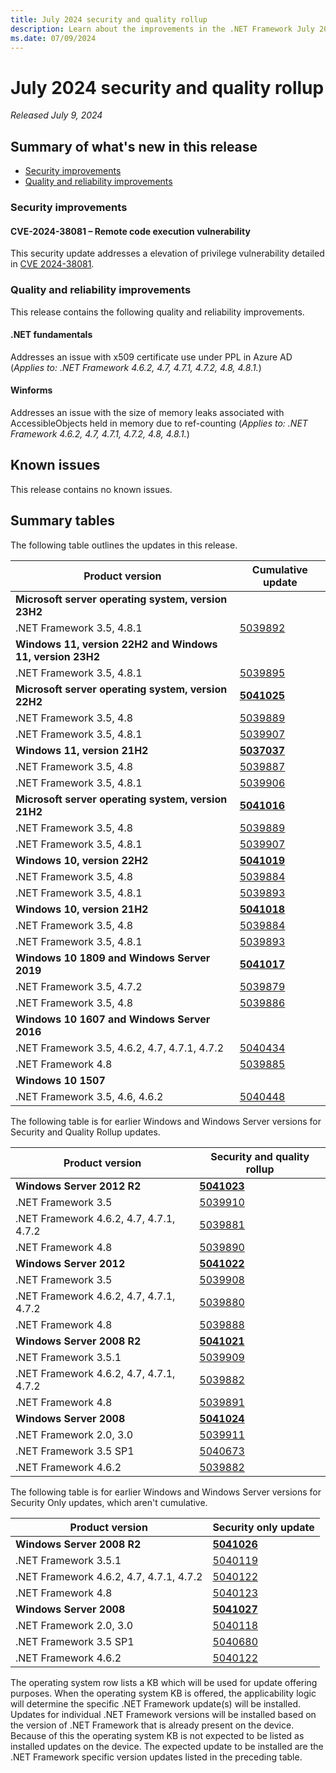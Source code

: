 ```yaml
---
title: July 2024 security and quality rollup
description: Learn about the improvements in the .NET Framework July 2024 security and quality rollup.
ms.date: 07/09/2024
---
```

# July 2024 security and quality rollup

_Released July 9, 2024_

## Summary of what's new in this release

- [Security improvements](#security-improvements)
- [Quality and reliability improvements](#quality-and-reliability-improvements)

### Security improvements

#### CVE-2024-38081 – Remote code execution vulnerability

This security update addresses a elevation of privilege vulnerability detailed in [CVE 2024-38081](https://msrc.microsoft.com/update-guide/vulnerability/CVE-2024-38081).

### Quality and reliability improvements

This release contains the following quality and reliability improvements.

#### .NET fundamentals

Addresses an issue with x509 certificate use under PPL in Azure AD (*Applies to: .NET Framework 4.6.2, 4.7, 4.7.1, 4.7.2, 4.8, 4.8.1.*)

#### Winforms

Addresses an issue with the size of memory leaks associated with AccessibleObjects held in memory due to ref-counting (*Applies to: .NET Framework 4.6.2, 4.7, 4.7.1, 4.7.2, 4.8, 4.8.1.*)

## Known issues

This release contains no known issues.  

## Summary tables

The following table outlines the updates in this release.

| Product version | Cumulative update |
| --- | --- |
| **Microsoft server operating system, version 23H2** | |
| .NET Framework 3.5, 4.8.1 | [5039892](https://support.microsoft.com/kb/5039892) |
| **Windows 11, version 22H2 and Windows 11, version 23H2** | |
| .NET Framework 3.5, 4.8.1 | [5039895](https://support.microsoft.com/kb/5039895) |
| **Microsoft server operating system, version 22H2** | **[5041025](https://support.microsoft.com/kb/5041025)** |
| .NET Framework 3.5, 4.8 | [5039889](https://support.microsoft.com/kb/5039889) |
| .NET Framework 3.5, 4.8.1 | [5039907](https://support.microsoft.com/kb/5039907) |
| **Windows 11, version 21H2** | **[5037037](https://support.microsoft.com/kb/5037037)** |
| .NET Framework 3.5, 4.8 | [5039887](https://support.microsoft.com/kb/5039887) |
| .NET Framework 3.5, 4.8.1 | [5039906](https://support.microsoft.com/kb/5039906) |
| **Microsoft server operating system, version 21H2** | **[5041016](https://support.microsoft.com/kb/5041016)** |
| .NET Framework 3.5, 4.8 | [5039889](https://support.microsoft.com/kb/5039889) |
| .NET Framework 3.5, 4.8.1 | [5039907](https://support.microsoft.com/kb/5039907) |
| **Windows 10, version 22H2** | **[5041019](https://support.microsoft.com/kb/5041019)** |
| .NET Framework 3.5, 4.8 | [5039884](https://support.microsoft.com/kb/5039884) |
| .NET Framework 3.5, 4.8.1 | [5039893](https://support.microsoft.com/kb/5039893) |
| **Windows 10, version 21H2** | **[5041018](https://support.microsoft.com/kb/5041018)** |
| .NET Framework 3.5, 4.8 | [5039884](https://support.microsoft.com/kb/5039884) |
| .NET Framework 3.5, 4.8.1 | [5039893](https://support.microsoft.com/kb/5039893) |
| **Windows 10 1809 and Windows Server 2019** | **[5041017](https://support.microsoft.com/kb/5041017)** |
| .NET Framework 3.5, 4.7.2 | [5039879](https://support.microsoft.com/kb/5039879) |
| .NET Framework 3.5, 4.8 | [5039886](https://support.microsoft.com/kb/5039886) |
| **Windows 10 1607 and Windows Server 2016** | |
| .NET Framework 3.5, 4.6.2, 4.7, 4.7.1, 4.7.2 | [5040434](https://support.microsoft.com/kb/5040434) |
| .NET Framework 4.8 | [5039885](https://support.microsoft.com/kb/5039885) |
| **Windows 10 1507** | |
| .NET Framework 3.5, 4.6, 4.6.2 | [5040448](https://support.microsoft.com/kb/5040448) |

The following table is for earlier Windows and Windows Server versions for Security and Quality Rollup updates.  

| Product version | Security and quality rollup |
| --- | --- |
| **Windows Server 2012 R2** | **[5041023](https://support.microsoft.com/kb/5041023)** |
| .NET Framework 3.5 | [5039910](https://support.microsoft.com/kb/5039910) |
| .NET Framework 4.6.2, 4.7, 4.7.1, 4.7.2 | [5039881](https://support.microsoft.com/kb/5039881) |
| .NET Framework 4.8 | [5039890](https://support.microsoft.com/kb/5039890) |
| **Windows Server 2012** | **[5041022](https://support.microsoft.com/kb/5041022)** |
| .NET Framework 3.5 | [5039908](https://support.microsoft.com/kb/5039908) |
| .NET Framework 4.6.2, 4.7, 4.7.1, 4.7.2 | [5039880](https://support.microsoft.com/kb/5039880) |
| .NET Framework 4.8 | [5039888](https://support.microsoft.com/kb/5039888) |
| **Windows Server 2008 R2** | **[5041021](https://support.microsoft.com/kb/5041021)** |
| .NET Framework 3.5.1 | [5039909](https://support.microsoft.com/kb/5039909) |
| .NET Framework 4.6.2, 4.7, 4.7.1, 4.7.2 | [5039882](https://support.microsoft.com/kb/5039909)|
| .NET Framework 4.8 |[5039891](https://support.microsoft.com/kb/5039891) |
| **Windows Server 2008** | **[5041024](https://support.microsoft.com/kb/5041024)** |
| .NET Framework 2.0, 3.0 | [5039911](https://support.microsoft.com/kb/5039911) |
| .NET Framework 3.5 SP1 | [5040673](https://support.microsoft.com/kb/5040673) |
| .NET Framework 4.6.2 | [5039882](https://support.microsoft.com/kb/5039882) |

The following table is for earlier Windows and Windows Server versions for Security Only updates, which aren't cumulative.

| Product version | Security only update |
| --- | --- |
| **Windows Server 2008 R2** | **[5041026](https://support.microsoft.com/kb/5041027)** |
| .NET Framework 3.5.1 | [5040119](https://support.microsoft.com/kb/5040119) |
| .NET Framework 4.6.2, 4.7, 4.7.1, 4.7.2 | [5040122](https://support.microsoft.com/kb/5040122) |
| .NET Framework 4.8 |[5040123](https://support.microsoft.com/kb/5040123) |
| **Windows Server 2008** | **[5041027](https://support.microsoft.com/kb/5041027)** |
| .NET Framework 2.0, 3.0 | [5040118](https://support.microsoft.com/kb/5040118) |
| .NET Framework 3.5 SP1 | [5040680](https://support.microsoft.com/kb/5040680) |
| .NET Framework 4.6.2 | [5040122](https://support.microsoft.com/kb/5040122) |

The operating system row lists a KB which will be used for update offering purposes. When the operating system KB is offered, the applicability logic will determine the specific .NET Framework update(s) will be installed. Updates for individual .NET Framework versions will be installed based on the version of .NET Framework that is already present on the device. Because of this the operating system KB is not expected to be listed as installed updates on the device. The expected update to be installed are the .NET Framework specific version updates listed in the preceding table.
